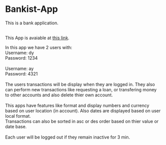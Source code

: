 # Bankist-App

This is a bank application.
<br />
<br />

This App is avaiable at [this link](https://bucolic-taffy-b95a6f.netlify.app/).

In this app we have 2 users with:
<br />
Username: dy <br /> Password: 1234
<br />
<br />
Username: ay <br /> Password: 4321
<br />
<br />
The users transactions will be display when they are logged in. They also can perform new transactions like requesting a loan, or transfering money to other accounts and also delete thier own account.
<br />
<br />
This apps have features like format and display numbers and currency based on user location (in account). Also dates are displayed based on user local format.<br />
Transactions can also be sorted in asc or des order based on thier value or date base.
<br />
<br />
Each user will be logged out if they remain inactive for 3 min.
